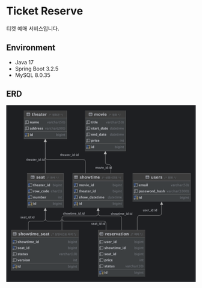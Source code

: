 # Ticket Reserve
티켓 예매 서비스입니다.

## Environment
* Java 17
* Spring Boot 3.2.5
* MySQL 8.0.35

## ERD
![erd](./erd.png)